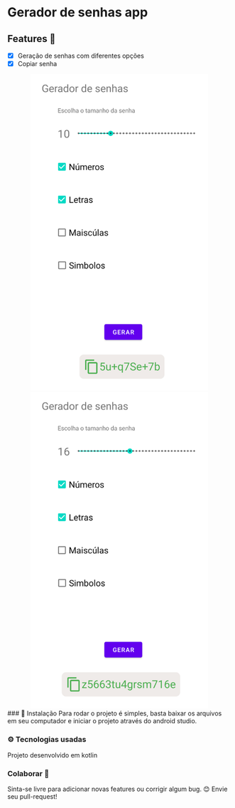 # Gerador de senhas app

## Features 🚀
- [x] Geração de senhas com diferentes opções
- [x] Copiar senha 

<div align="center">
    <img src="https://github.com/fabibarbosa/gerador-de-senhas-android/blob/main/Screenshot_1620156118.png" width="400px"></img>
    <img src="https://github.com/fabibarbosa/gerador-de-senhas-android/blob/main/Screenshot_1620156123.png" width="400px"></img> 
</div>
### 🔧 Instalação
Para rodar o projeto é simples, basta baixar os arquivos em seu computador e iniciar o projeto através do android studio.

### ⚙️ Tecnologias usadas
Projeto desenvolvido em kotlin

### Colaborar 🙋
Sinta-se livre para adicionar novas features ou corrigir algum bug.
😊  Envie seu pull-request!

##
